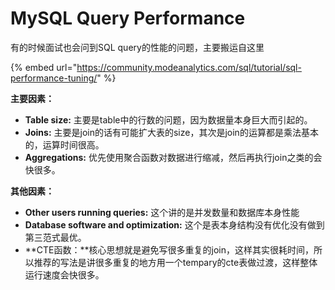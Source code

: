 # MySQL Query Performance

有的时候面试也会问到SQL query的性能的问题，主要搬运自这里

{% embed url="https://community.modeanalytics.com/sql/tutorial/sql-performance-tuning/" %}

**主要因素：**

* **Table size:** 主要是table中的行数的问题，因为数据量本身巨大而引起的。
* **Joins:** 主要是join的话有可能扩大表的size，其次是join的运算都是乘法基本的，运算时间很高。
* **Aggregations:** 优先使用聚合函数对数据进行缩减，然后再执行join之类的会快很多。

**其他因素：**

* **Other users running queries:** 这个讲的是并发数量和数据库本身性能
* **Database software and optimization:** 这个是表本身结构没有优化没有做到第三范式最优。
* **CTE函数：**核心思想就是避免写很多重复的join，这样其实很耗时间，所以推荐的写法是讲很多重复的地方用一个tempary的cte表做过渡，这样整体运行速度会快很多。

